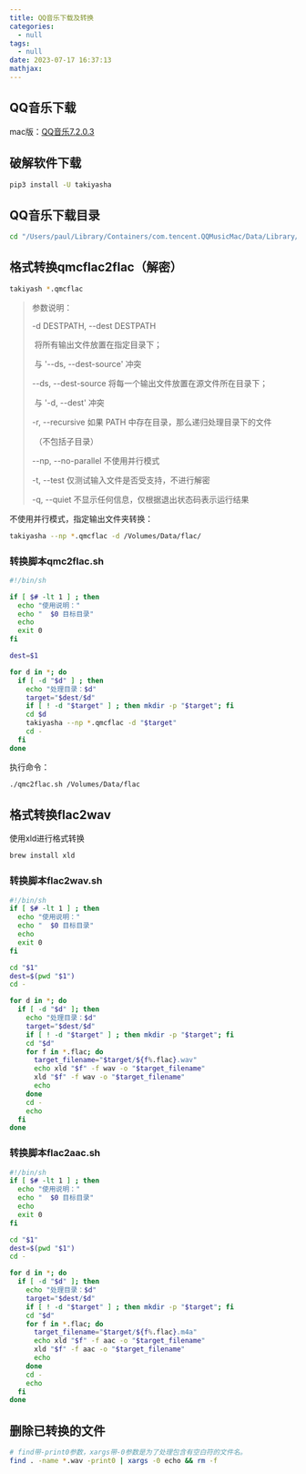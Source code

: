 ```yaml
---
title: QQ音乐下载及转换
categories:
  - null
tags:
  - null
date: 2023-07-17 16:37:13
mathjax:
---
```


## QQ音乐下载

mac版：[QQ音乐7.2.0.3](https://www.xue51.com/mac/61958.html#xzdz)

## 破解软件下载

```bash
pip3 install -U takiyasha
```

## QQ音乐下载目录

``` bash 
cd "/Users/paul/Library/Containers/com.tencent.QQMusicMac/Data/Library/Application Support/QQMusicMac/iQmc" 
```

<!--more-->

## 格式转换qmcflac2flac（解密）

```bash
takiyash *.qmcflac
```

> 参数说明：
>
>  -d DESTPATH, --dest DESTPATH
>
> ​            将所有输出文件放置在指定目录下；
>
> ​            与 '--ds, --dest-source' 冲突
>
>  --ds, --dest-source  将每一个输出文件放置在源文件所在目录下；
>
> ​            与 '-d, --dest' 冲突
>
>  -r, --recursive    如果 PATH 中存在目录，那么递归处理目录下的文件
>
> ​            （不包括子目录）
>
>  --np, --no-parallel  不使用并行模式
>
>  -t, --test      仅测试输入文件是否受支持，不进行解密
>
>  -q, --quiet      不显示任何信息，仅根据退出状态码表示运行结果



不使用并行模式，指定输出文件夹转换：

```bash
takiyasha --np *.qmcflac -d /Volumes/Data/flac/
```

### 转换脚本qmc2flac.sh

```bash
#!/bin/sh

if [ $# -lt 1 ] ; then
  echo "使用说明："
  echo "  $0 目标目录"
  echo
  exit 0
fi

dest=$1

for d in *; do
  if [ -d "$d" ] ; then
    echo "处理目录：$d"
    target="$dest/$d"
    if [ ! -d "$target" ] ; then mkdir -p "$target"; fi
    cd $d
    takiyasha --np *.qmcflac -d "$target"
    cd -
  fi
done
```

执行命令：

```bash
./qmc2flac.sh /Volumes/Data/flac
```

## 格式转换flac2wav

使用xld进行格式转换

```bash
brew install xld
```

### 转换脚本flac2wav.sh

```bash
#!/bin/sh
if [ $# -lt 1 ] ; then
  echo "使用说明："
  echo "  $0 目标目录"
  echo
  exit 0
fi

cd "$1"
dest=$(pwd "$1")
cd -

for d in *; do
  if [ -d "$d" ]; then
    echo "处理目录：$d"
    target="$dest/$d"
    if [ ! -d "$target" ] ; then mkdir -p "$target"; fi
    cd "$d"
    for f in *.flac; do
      target_filename="$target/${f%.flac}.wav"
      echo xld "$f" -f wav -o "$target_filename"
      xld "$f" -f wav -o "$target_filename"
      echo
    done
    cd -
    echo
  fi
done
```

### 转换脚本flac2aac.sh

```bash
#!/bin/sh
if [ $# -lt 1 ] ; then
  echo "使用说明："
  echo "  $0 目标目录"
  echo
  exit 0
fi

cd "$1"
dest=$(pwd "$1")
cd -

for d in *; do
  if [ -d "$d" ]; then
    echo "处理目录：$d"
    target="$dest/$d"
    if [ ! -d "$target" ] ; then mkdir -p "$target"; fi
    cd "$d"
    for f in *.flac; do
      target_filename="$target/${f%.flac}.m4a"
      echo xld "$f" -f aac -o "$target_filename"
      xld "$f" -f aac -o "$target_filename"
      echo
    done
    cd -
    echo
  fi
done
```

## 删除已转换的文件

```bash
# find带-print0参数，xargs带-0参数是为了处理包含有空白符的文件名。
find . -name *.wav -print0 | xargs -0 echo && rm -f
```

